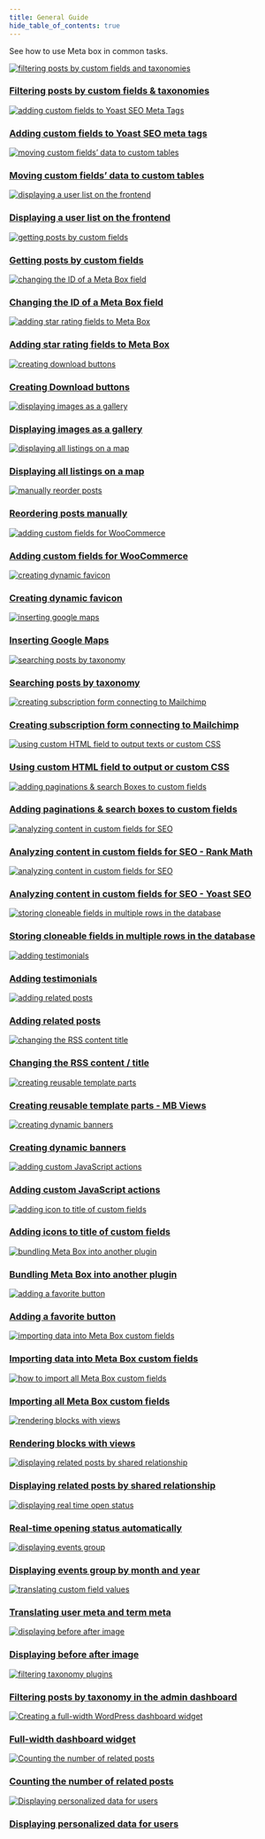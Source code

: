 ```yaml
---
title: General Guide
hide_table_of_contents: true
---
```


See how to use Meta box in common tasks.

<div className="category_wrap">
<div className="tutorials_category tutorials_category--new">

[![filtering posts by custom fields and taxonomies](./thumbnails/guide-1.png) <h3 class="items_titles">Filtering posts by custom fields & taxonomies</h3>](/tutorials/filter-posts-by-custom-fields-taxonomies/)

[![adding custom fields to Yoast SEO Meta Tags](./thumbnails/guide-2.png) <h3 class="items_titles">Adding custom fields to Yoast SEO meta tags</h3>](/tutorials/add-custom-fields-to-yoast-seo/)

[![moving custom fields’ data to custom tables](./thumbnails/guide-3.png) <h3 class="items_titles">Moving custom fields’ data to custom tables</h3>](/tutorials/move-data-to-custom-tables/)

[![displaying a user list on the frontend](./thumbnails/guide-4.png) <h3 class="items_titles">Displaying a user list on the frontend</h3>](/tutorials/display-users-list/)

[![getting posts by custom fields](./thumbnails/guide-5.png) <h3 class="items_titles">Getting posts by custom fields</h3>](/tutorials/get-posts-by-custom-fields/)

[![changing the ID of a Meta Box field](./thumbnails/guide-6.png) <h3 class="items_titles">Changing the ID of a Meta Box field</h3>](/tutorials/change-id-meta-box-field/)

[![adding star rating fields to Meta Box](./thumbnails/guide-7.png) <h3 class="items_titles">Adding star rating fields to Meta Box</h3>](/tutorials/add-star-rating-fields/)

[![creating download buttons](./thumbnails/guide-8.png) <h3 class="items_titles">Creating Download buttons</h3>](/tutorials/create-download-button/)

[![displaying images as a gallery](./thumbnails/guide-9.png) <h3 class="items_titles">Displaying images as a gallery</h3>](/tutorials/display-images-as-gallery/)

[![displaying all listings on a map](./thumbnails/guide-10.png) <h3 class="items_titles">Displaying all listings on a map</h3>](/tutorials/display-listings-on-map/)

[![manually reorder posts](./thumbnails/guide-11.png) <h3 class="items_titles">Reordering posts manually</h3>](/tutorials/reorder-posts-manually-by-custom-fields/)

[![adding custom fields for WooCommerce](./thumbnails/guide-12.png) <h3 class="items_titles">Adding custom fields for WooCommerce</h3>](/tutorials/add-custom-fields-woocommerce/)

[![creating dynamic favicon](./thumbnails/guide-13.png) <h3 class="items_titles">Creating dynamic favicon</h3>](/tutorials/create-dynamic-favicon/)

[![inserting google maps](./thumbnails/guide-14.png) <h3 class="items_titles">Inserting Google Maps</h3>](/tutorials/insert-google-maps/)

[![searching posts by taxonomy](./thumbnails/guide-15.png) <h3 class="items_titles">Searching posts by taxonomy</h3>](/tutorials/search-posts-by-taxonomy/)

[![creating subscription form connecting to Mailchimp](./thumbnails/guide-16.png) <h3 class="items_titles">Creating subscription form connecting to Mailchimp</h3>](/tutorials/create-subscription-form-connect-to-mailchimp/)

[![using custom HTML field to output texts or custom CSS](./thumbnails/guide-17.png) <h3 class="items_titles">Using custom HTML field to output or custom CSS</h3>](/tutorials/create-notification-custom-html-field/)

[![adding paginations & search Boxes to custom fields ](./thumbnails/guide-18.png) <h3 class="items_titles">Adding paginations & search boxes to custom fields </h3>](/tutorials/add-paginations-search-boxes/)

[![analyzing content in custom fields for SEO](./thumbnails/guide-19.png) <h3 class="items_titles">Analyzing content in custom fields for SEO - Rank Math</h3>](/tutorials/analyze-content-seo-rank-math/)

[![analyzing content in custom fields for SEO](./thumbnails/guide-20.png) <h3 class="items_titles">Analyzing content in custom fields for SEO - Yoast SEO</h3>](/tutorials/analyze-content-yoast-seo/)

[![storing cloneable fields in multiple rows in the database](./thumbnails/guide-21.png) <h3 class="items_titles">Storing cloneable fields in multiple rows in the database</h3>](/tutorials/store-cloneable-fields/)

[![adding testimonials](./thumbnails/guide-22.png) <h3 class="items_titles">Adding testimonials</h3>](/tutorials/add-testimonials/)

[![adding related posts](./thumbnails/guide-23.png) <h3 class="items_titles">Adding related posts</h3>](/tutorials/add-related-posts/)

[![changing the RSS content title](./thumbnails/guide-24.png) <h3 class="items_titles">Changing the RSS content / title</h3>](/tutorials/change-rss-content/)

[![creating reusable template parts](./thumbnails/guide-25.png) <h3 class="items_titles">Creating reusable template parts - MB Views</h3>](/tutorials/create-reusable-template-parts/)

[![creating dynamic banners](./thumbnails/guide-26.png) <h3 class="items_titles">Creating dynamic banners</h3>](/tutorials/create-dynamic-banners/)

[![adding custom JavaScript actions](./thumbnails/guide-27.png) <h3 class="items_titles">Adding custom JavaScript actions</h3>](/tutorials/add-javascript-actions-button-field/)

[![adding icon to title of custom fields](./thumbnails/guide-28.png) <h3 class="items_titles">Adding icons to title of custom fields</h3>](/tutorials/add-icons-title-custom-fields/)

[![bundling Meta Box into another plugin](./thumbnails/guide-29.png) <h3 class="items_titles">Bundling Meta Box into another plugin</h3>](/tutorials/bundle-meta-box-into-another-plugin/)

[![adding a favorite button](./thumbnails/guide-31.png) <h3 class="items_titles">Adding a favorite button</h3>](/tutorials/add-favorite-button/)

[![importing data into Meta Box custom fields](./thumbnails/guide-38.png) <h3 class="items_titles">Importing data into Meta Box custom fields</h3>](/tutorials/import-data-meta-box-custom-fields/)

[![how to import all Meta Box custom fields](./thumbnails/guide-39.png) <h3 class="items_titles">Importing all Meta Box custom fields</h3>](/tutorials/import-all-meta-box-custom-fields/)

[![rendering blocks with views](./thumbnails/guide-40.png) <h3 class="items_titles">Rendering blocks with views</h3>](/tutorials/render-block-with-view/)

[![displaying related posts by shared relationship](./thumbnails/case-39.png) <h3 class="items_titles">Displaying related posts by shared relationship</h3>](/tutorials/display-related-posts-based-on-shared-relationship/)

[![displaying real time open status](./thumbnails/view-20.png) <h3 class="items_titles">Real-time opening status automatically</h3>](/tutorials/realtime-opening-status-automatically/)

[![displaying events group](./thumbnails/case-40.png) <h3 class="items_titles">Displaying events group by month and year</h3>](/tutorials/display-events-group-by-month-year/)

[![translating custom field values](./thumbnails/guide-41.png) <h3 class="items_titles">Translating user meta and term meta</h3>](/tutorials/translate-meta-box-custom-field-values-for-users-taxonomies-wpml/)

[![displaying before after image](./thumbnails/guide-42.png) <h3 class="items_titles">Displaying before after image</h3>](/tutorials/display-before-after-images/)

[![filtering taxonomy plugins](./thumbnails/guide-43.png) <h3 class="items_titles">Filtering posts by taxonomy in the admin dashboard</h3>](/tutorials/filter-posts-by-taxonomy-in-admin-dashboard/)

[![Creating a full-width WordPress dashboard widget](./thumbnails/guide-44.png) <h3 class="items_titles">Full-width dashboard widget</h3>](/tutorials/create-full-width-wordpress-dashboard-widget/)

[![Counting the number of related posts](./thumbnails/guide-45.png) <h3 class="items_titles">Counting the number of related posts</h3>](/tutorials/count-related-posts-mb-views/)

[![Displaying personalized data for users](./thumbnails/guide-46.png) <h3 class="items_titles">Displaying personalized data for users</h3>](/tutorials/display-personalized-data-for-users/)

</div>
</div>
